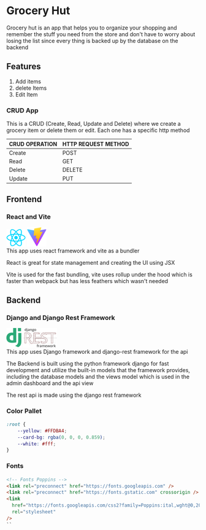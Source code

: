 # Grocery Hut

Grocery hut is an app that helps you to organize your shopping and remember the stuff you need from the store and don't have to worry about losing the list since every thing is backed up by the database on the backend

## Features

1. Add items
2. delete Items
3. Edit Item

### CRUD App

This is a CRUD (Create, Read, Update and Delete) where we create a grocery item or delete them or edit. Each one has a specific http method

| CRUD OPERATION | HTTP REQUEST METHOD |
| -------------- | ------------------- |
| Create         | POST                |
| Read           | GET                 |
| Delete         | DELETE              |
| Update         | PUT                 |

## Frontend

### React and Vite

<div>
<a href="https://beta.reactjs.org/"><img src="react.png" width='50'/></a>
<a href="https://vitejs.dev/"><img src="vitejs.svg" width='50'/></a>
</div>
This app uses react framework and vite as a bundler

React is great for state management and creating the UI using JSX

Vite is used for the fast bundling, vite uses rollup under the hood which is faster than webpack but has less feathers which wasn't needed

## Backend

### Django and Django Rest Framework

<div>
<a href="https://www.djangoproject.com/"><img src="django.svg" height='50'/></a>
<a href="https://www.django-rest-framework.org/"><img src="rest.png" height='50'/></a>
</div>
This app uses Django framework and django-rest framework for the api

The Backend is built using the python framework django for fast development and utilize the built-in models that the framework provides, including the database models and the views model which is used in the admin dashboard and the api view

The rest api is made using the django rest framework

### Color Pallet

```CSS
:root {
    --yellow: #FFDBA4;
    --card-bg: rgba(0, 0, 0, 0.859);
    --white: #fff;
}

```

### Fonts

```html
<!-- Fonts Poppins -->
<link rel="preconnect" href="https://fonts.googleapis.com" />
<link rel="preconnect" href="https://fonts.gstatic.com" crossorigin />
<link
  href="https://fonts.googleapis.com/css2?family=Poppins:ital,wght@0,200;0,400;0,600;0,800;0,900;1,200;1,400;1,600;1,800;1,900&display=swap"
  rel="stylesheet"
/>
``
```

